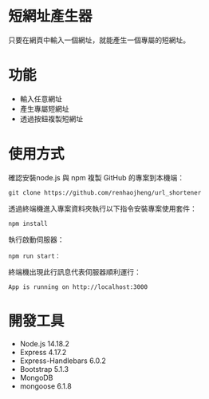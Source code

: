 # 短網址產生器
只要在網頁中輸入一個網址，就能產生一個專屬的短網址。

# 功能
- 輸入任意網址
- 產生專屬短網址
- 透過按鈕複製短網址

# 使用方式
確認安裝node.js 與 npm
複製 GitHub 的專案到本機端：
```
git clone https://github.com/renhaojheng/url_shortener
```
透過終端機進入專案資料夾執行以下指令安裝專案使用套件：
```
npm install
```
執行啟動伺服器：
```
npm run start：
```
終端機出現此行訊息代表伺服器順利運行：
```
App is running on http://localhost:3000
```

# 開發工具
- Node.js 14.18.2
- Express 4.17.2
- Express-Handlebars 6.0.2
- Bootstrap 5.1.3 
- MongoDB
- mongoose 6.1.8